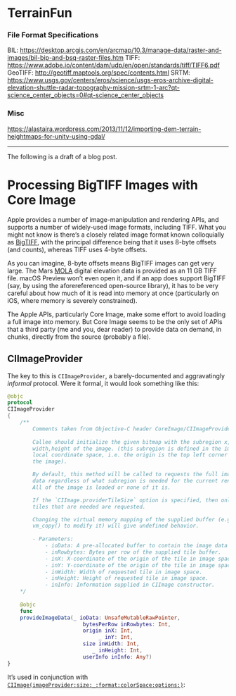 #  TerrainFun



### File Format Specifications

BIL: https://desktop.arcgis.com/en/arcmap/10.3/manage-data/raster-and-images/bil-bip-and-bsq-raster-files.htm
TIFF: https://www.adobe.io/content/dam/udp/en/open/standards/tiff/TIFF6.pdf
GeoTIFF: http://geotiff.maptools.org/spec/contents.html
SRTM: https://www.usgs.gov/centers/eros/science/usgs-eros-archive-digital-elevation-shuttle-radar-topography-mission-srtm-1-arc?qt-science_center_objects=0#qt-science_center_objects

### Misc

https://alastaira.wordpress.com/2013/11/12/importing-dem-terrain-heightmaps-for-unity-using-gdal/


---

The following is a draft of a blog post.

# Processing BigTIFF Images with Core Image

Apple provides a number of image-manipulation and rendering APIs, and supports a number of
widely-used image formats, including TIFF. What you might not know is there’s a closely related
image format known colloquially as [BigTIFF](http://bigtiff.org), with the principal difference
being that it uses 8-byte offsets (and counts), whereas TIFF uses 4-byte offsets.

As you can imagine, 8-byte offsets means BigTIFF images can get very large. The Mars [MOLA](https://astrogeology.usgs.gov/search/map/Mars/Topography/HRSC_MOLA_Blend/Mars_HRSC_MOLA_BlendDEM_Global_200mp_v2)
digital elevation data is provided as an 11 GB TIFF file. macOS Preview won’t even open it, and if
an app does support BigTIFF (say, by using the aforereferenced open-source library), it has to be
very careful about how much of it is read into memory at once (particularly on iOS, where memory is
severely constrained).

The Apple APIs, particularly Core Image, make some effort to avoid loading a full image into memory.
But Core Image seems to be the only set of APIs that a third party (me and you, dear reader) to provide
data on demand, in chunks, directly from the source (probably a file).

## CIImageProvider

The key to this is `CIImageProvider`, a barely-documented and aggravatingly *informal* protocol. Were
it formal, it would look something like this:

```swift
@objc
protocol
CIImageProvider
{
    /**
        Comments taken from Objective-C header CoreImage/CIImageProvider.h:
        
        Callee should initialize the given bitmap with the subregion x,y
        width,height of the image. (this subregion is defined in the image's
        local coordinate space, i.e. the origin is the top left corner of
        the image).

        By default, this method will be called to requests the full image
        data regardless of what subregion is needed for the current render.
        All of the image is loaded or none of it is.

        If the `CIImage.providerTileSize` option is specified, then only the
        tiles that are needed are requested.

        Changing the virtual memory mapping of the supplied buffer (e.g. using
        vm_copy() to modify it) will give undefined behavior.
            
        - Parameters:
            - ioData: A pre-allocated buffer to contain the image data for the requested tile.
            - inRowbytes: Bytes per row of the supplied tile buffer.
            - inX: X-coordinate of the origin of the tile in image space.
            - inY: Y-coordinate of the origin of the tile in image space.
            - inWidth: Width of requested tile in image space.
            - inHeight: Height of requested tile in image space.
            - inInfo: Information supplied in CIImage constructor.
    */
    
    @objc
    func
    provideImageData(_ ioData: UnsafeMutableRawPointer,
                        bytesPerRow inRowbytes: Int,
                        origin inX: Int,
                             _ inY: Int,
                        size inWidth: Int,
                           _ inHeight: Int,
                        userInfo inInfo: Any?)
}
```

It’s used in conjunction with [`CIImage(imageProvider:size:_:format:colorSpace:options:)`](https://developer.apple.com/documentation/coreimage/ciimage/1437868-init):

```swift

```
